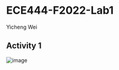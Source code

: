 # ECE444-F2022-Lab1

Yicheng Wei

## Activity 1
![image](https://user-images.githubusercontent.com/77185679/191114890-39905d92-0556-4656-9489-5a97db141e28.png)
